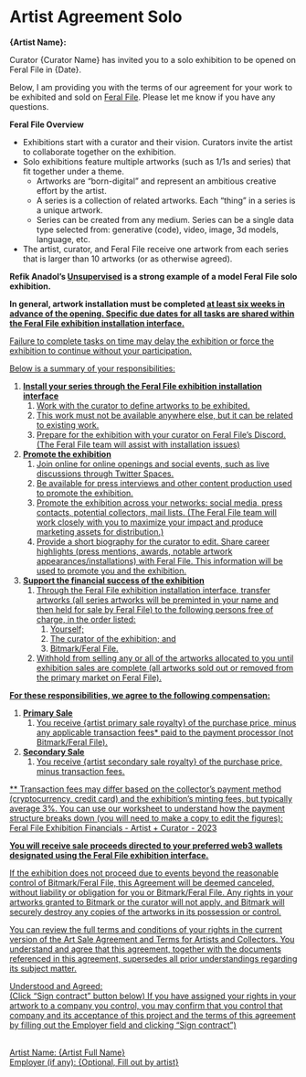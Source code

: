 # Artist Agreement Solo

**{Artist Name}:**

Curator {Curator Name} has invited you to a solo exhibition to be opened on Feral File in {Date}. 

Below, I am providing you with the terms of our agreement for your work to be exhibited and sold on [Feral File](https://feralfile.com). Please let me know if you have any questions.

**Feral File Overview**
- Exhibitions start with a curator and their vision. Curators invite the artist to collaborate together on the exhibition.
- Solo exhibitions feature multiple artworks (such as 1/1s and series) that fit together under a theme.
    - Artworks are “born-digital” and represent an ambitious creative effort by the artist. 
    - A series is a collection of related artworks. Each “thing” in a series is a unique artwork.
    - Series can be created from any medium. Series can be a single data type selected from: generative (code), video, image, 3d models, language, etc. 
- The  artist, curator, and Feral File receive one artwork from each series that is larger than 10 artworks (or as otherwise agreed). 

**Refik Anadol’s [Unsupervised](https://feralfile.com/exhibitions/unsupervised-sla) is a strong example of a model Feral File solo exhibition.**

**In general, artwork installation must be completed <u>at least six weeks in advance of the opening<u>. Specific due dates for all tasks are shared within the Feral File exhibition installation interface.**

Failure to complete tasks on time may delay the exhibition or force the exhibition to continue without your participation.

Below is a summary of your responsibilities: 
1. **Install your series through the Feral File exhibition installation interface**
    1. Work with the curator to define artworks to be exhibited. 
    1. This work must not be available anywhere else, but it can be related to existing work.
    1. Prepare for the exhibition with your curator on Feral File’s Discord. (The Feral File team will assist with installation issues)
1. **Promote the exhibition**
    1. Join online for online openings and social events, such as live discussions through Twitter Spaces.
    1. Be available for press interviews and other content production used to promote the exhibition.
    1. Promote the exhibition across your networks: social media, press contacts, potential collectors, mail lists. (The Feral File team will work closely with you to maximize your impact and produce marketing assets for distribution.)
    1. Provide a short biography for the curator to edit. Share career highlights (press mentions, awards, notable artwork appearances/installations) with Feral File. This information will be used to promote you and the exhibition.
1. **Support the financial success of the exhibition**
    1. Through the Feral File exhibition installation interface, transfer artworks (all series artworks will be preminted in your name and then held for sale by Feral File)  to the following persons free of charge, in the order listed:
        1. Yourself;
        1. The curator of the exhibition; and
        1. Bitmark/Feral File.
    1. Withhold from selling any or all of the artworks allocated to you until exhibition sales are complete (all artworks sold out or removed from the primary market on Feral File).

**For these responsibilities, we agree to the following compensation:**
1. **Primary Sale**
    1. You receive {artist primary sale royalty} of the purchase price, minus any applicable transaction fees* paid to the payment processor (not Bitmark/Feral File). 
1. **Secondary Sale**
    1. You receive {artist secondary sale royalty} of the purchase price, minus transaction fees.

** Transaction fees may differ based on the collector’s payment method (cryptocurrency, credit card) and the exhibition’s minting fees, but typically average 3%. You can use our worksheet to understand how the payment structure  breaks down (you will need to  make a copy to edit the figures): [Feral File Exhibition Financials - Artist + Curator - 2023](https://docs.google.com/spreadsheets/d/1gpOSaji6kQ3jLjtzQU7ixlATfXmNWq5Cv-vZ_fRx_Qw/edit#gid=1326931850) 

**You will receive sale proceeds directed to your preferred web3 wallets designated using the Feral File exhibition interface.**

If the exhibition does not proceed due to events beyond the reasonable control of Bitmark/Feral File, this Agreement will be deemed canceled, without liability or obligation for you or Bitmark/Feral File.  Any rights in your artworks granted to Bitmark or the  curator will not apply, and  Bitmark will securely destroy any copies of the artworks in its possession or control.

You can review the full terms and conditions of your rights in the current version of the  [Art Sale Agreement](https://feralfile.com/docs/art-sale-agreement) and [Terms for Artists and Collectors](https://feralfile.com/docs/terms-of-artist-collector). You understand and agree that this agreement, together with the documents referenced in this agreement, supersedes all prior understandings regarding its subject matter.

Understood and Agreed:
<br>(Click “Sign contract” button below)
If you have assigned your rights in your artwork to a company you control, you may confirm that you control that company and its acceptance of this project and the terms of this agreement by filling out the Employer field and clicking “Sign contract”)

<br>Artist Name: {Artist Full Name}
<br>Employer (if any): {Optional, Fill out by artist}
